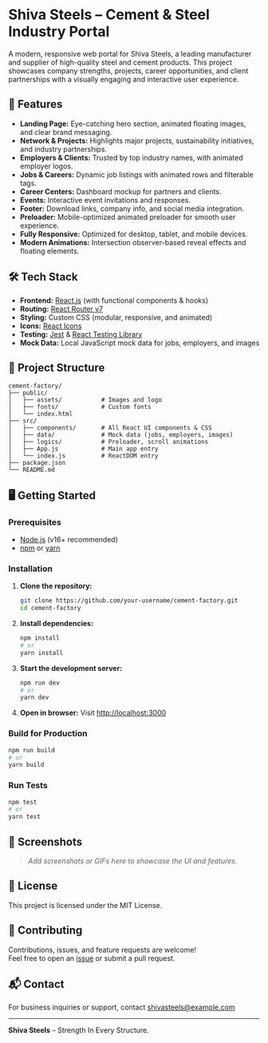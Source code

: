 # Shiva Steels – Cement & Steel Industry Portal

A modern, responsive web portal for Shiva Steels, a leading manufacturer and supplier of high-quality steel and cement products. This project showcases company strengths, projects, career opportunities, and client partnerships with a visually engaging and interactive user experience.

## 🚀 Features

- **Landing Page:** Eye-catching hero section, animated floating images, and clear brand messaging.
- **Network & Projects:** Highlights major projects, sustainability initiatives, and industry partnerships.
- **Employers & Clients:** Trusted by top industry names, with animated employer logos.
- **Jobs & Careers:** Dynamic job listings with animated rows and filterable tags.
- **Career Centers:** Dashboard mockup for partners and clients.
- **Events:** Interactive event invitations and responses.
- **Footer:** Download links, company info, and social media integration.
- **Preloader:** Mobile-optimized animated preloader for smooth user experience.
- **Fully Responsive:** Optimized for desktop, tablet, and mobile devices.
- **Modern Animations:** Intersection observer-based reveal effects and floating elements.

## 🛠️ Tech Stack

- **Frontend:** [React.js](https://react.dev/) (with functional components & hooks)
- **Routing:** [React Router v7](https://reactrouter.com/)
- **Styling:** Custom CSS (modular, responsive, and animated)
- **Icons:** [React Icons](https://react-icons.github.io/react-icons/)
- **Testing:** [Jest](https://jestjs.io/) & [React Testing Library](https://testing-library.com/)
- **Mock Data:** Local JavaScript mock data for jobs, employers, and images

## 📁 Project Structure

```
cement-factory/
├── public/
│   ├── assets/           # Images and logo
│   ├── fonts/            # Custom fonts
│   └── index.html
├── src/
│   ├── components/       # All React UI components & CSS
│   ├── data/             # Mock data (jobs, employers, images)
│   ├── logics/           # Preloader, scroll animations
│   ├── App.js            # Main app entry
│   └── index.js          # ReactDOM entry
├── package.json
└── README.md
```

## 🖥️ Getting Started

### Prerequisites

- [Node.js](https://nodejs.org/) (v16+ recommended)
- [npm](https://www.npmjs.com/) or [yarn](https://yarnpkg.com/)

### Installation

1. **Clone the repository:**
   ```sh
   git clone https://github.com/your-username/cement-factory.git
   cd cement-factory
   ```

2. **Install dependencies:**
   ```sh
   npm install
   # or
   yarn install
   ```

3. **Start the development server:**
   ```sh
   npm run dev
   # or
   yarn dev
   ```

4. **Open in browser:**
   Visit [http://localhost:3000](http://localhost:3000)

### Build for Production

```sh
npm run build
# or
yarn build
```

### Run Tests

```sh
npm test
# or
yarn test
```

## 📸 Screenshots

> _Add screenshots or GIFs here to showcase the UI and features._

## 📄 License

This project is licensed under the MIT License.

## 🤝 Contributing

Contributions, issues, and feature requests are welcome!  
Feel free to open an [issue](https://github.com/your-username/cement-factory/issues) or submit a pull request.

## 📬 Contact

For business inquiries or support, contact [shivasteels@example.com](mailto:shivasteels@example.com)

---

**Shiva Steels** – Strength In Every Structure.
